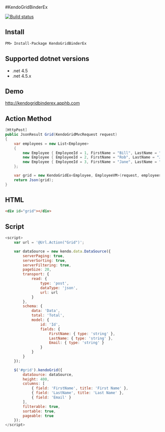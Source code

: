 #KendoGridBinderEx

[![Build status](https://ci.appveyor.com/api/projects/status/6ynbga07r315xhb8?svg=true)](https://ci.appveyor.com/project/StefH/kendogridbinderex)

## Install
```html
PM> Install-Package KendoGridBinderEx
```

## Supported dotnet versions
- .net 4.5
- .net 4.5.x

## Demo
http://kendogridbinderex.apphb.com

## Action Method
```csharp
[HttpPost]
public JsonResult Grid(KendoGridMvcRequest request)
{
    var employees = new List<Employee>
    {
        new Employee { EmployeeId = 1, FirstName = "Bill", LastName = "Jones", Email = "bill@email.com" },
        new Employee { EmployeeId = 2, FirstName = "Rob", LastName = "Johnson", Email = "rob@email.com" },
        new Employee { EmployeeId = 3, FirstName = "Jane", LastName = "Smith", Email = "jane@email.com" },
    };

    var grid = new KendoGridEx<Employee, EmployeeVM>(request, employees.AsQueryable());
    return Json(grid);
}
```

## HTML
```html
<div id="grid"></div>
```


## Script
```javascript
<script>
    var url = '@Url.Action("Grid")';

    var dataSource = new kendo.data.DataSource({
        serverPaging: true,
        serverSorting: true,
        serverFiltering: true,
        pageSize: 20,
        transport: {
            read: {
                type: 'post',
                dataType: 'json',
                url: url
            }
        },
        schema: {
            data: 'Data',
            total: 'Total',
            model: {
                id: 'Id',
                fields: {
                    FirstName: { type: 'string' },
                    LastName: { type: 'string' },
                    Email: { type: 'string' }
                }
            }
        }
    });

    $('#grid').kendoGrid({
        dataSource: dataSource,
        height: 400,
        columns: [
            { field: 'FirstName', title: 'First Name' },
            { field: 'LastName', title: 'Last Name' },
            { field: 'Email' }
        ],        
        filterable: true,
        sortable: true,
        pageable: true
    });
</script>
```